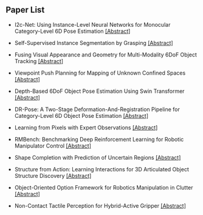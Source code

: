 ## Paper List

- I2c-Net: Using Instance-Level Neural Networks for Monocular Category-Level 6D Pose Estimation
[[Abstract]](https://events.infovaya.com/presentation?id=103679)

- Self-Supervised Instance Segmentation by Grasping
[[Abstract]](https://events.infovaya.com/presentation?id=103682)

- Fusing Visual Appearance and Geometry for Multi-Modality 6DoF Object Tracking
[[Abstract]](https://events.infovaya.com/presentation?id=103685)

- Viewpoint Push Planning for Mapping of Unknown Confined Spaces
[[Abstract]](https://events.infovaya.com/presentation?id=103688)

- Depth-Based 6DoF Object Pose Estimation Using Swin Transformer
[[Abstract]](https://events.infovaya.com/presentation?id=103691)

- DR-Pose: A Two-Stage Deformation-And-Registration Pipeline for Category-Level 6D Object Pose Estimation
[[Abstract]](https://events.infovaya.com/presentation?id=103694)

- Learning from Pixels with Expert Observations
[[Abstract]](https://events.infovaya.com/presentation?id=103697)

- RMBench: Benchmarking Deep Reinforcement Learning for Robotic Manipulator Control
[[Abstract]](https://events.infovaya.com/presentation?id=103700)

- Shape Completion with Prediction of Uncertain Regions
[[Abstract]](https://events.infovaya.com/presentation?id=103703)

- Structure from Action: Learning Interactions for 3D Articulated Object Structure Discovery
[[Abstract]](https://events.infovaya.com/presentation?id=103706)

- Object-Oriented Option Framework for Robotics Manipulation in Clutter
[[Abstract]](https://events.infovaya.com/presentation?id=103709)

- Non-Contact Tactile Perception for Hybrid-Active Gripper
[[Abstract]](https://events.infovaya.com/presentation?id=103712)

